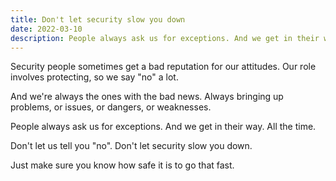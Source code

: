 ```yaml
---
title: Don't let security slow you down
date: 2022-03-10
description: People always ask us for exceptions. And we get in their way. All the time.
---
```


Security people sometimes get a bad reputation for our attitudes. Our role involves protecting, so we say "no" a lot. 

And we're always the ones with the bad news. Always bringing up problems, or issues, or dangers, or weaknesses.

People always ask us for exceptions. And we get in their way. All the time.

Don't let us tell you "no". Don't let security slow you down. 

Just make sure you know how safe it is to go that fast.
